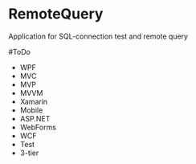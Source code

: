 # RemoteQuery
Application for SQL-connection test and remote query

#ToDo
* WPF
* MVC
* MVP
* MVVM
* Xamarin
* Mobile
* ASP.NET
* WebForms
* WCF
* Test
* 3-tier